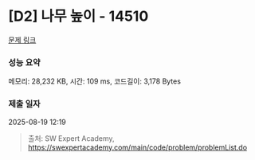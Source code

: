 # [D2] 나무 높이 - 14510 

[문제 링크](https://swexpertacademy.com/main/code/problem/problemDetail.do?contestProbId=AYFofW8qpXYDFAR4) 

### 성능 요약

메모리: 28,232 KB, 시간: 109 ms, 코드길이: 3,178 Bytes

### 제출 일자

2025-08-19 12:19



> 출처: SW Expert Academy, https://swexpertacademy.com/main/code/problem/problemList.do